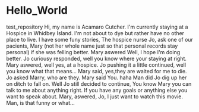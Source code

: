 # Hello_World
test_repository
Hi, my name is Acamaro Cutcher. I'm currently staying at a Hospice in Whidbey Island. I'm not about to dye but rather have no other place to live. 
I have some funy stories,
The hospice nurse Jo, ask one of our pacients, Mary (not her whole name just so that personal records stay personal) if she was felling better. Mary aswered Well, I hope I'm doing better. Jo curiousy responded, well you know where your staying at right. Mary aswered, well yes, at a hospice. Jo pushing it a little continued, well you know what that means... Mary said, yes,they are waited for me to die. Jo asked Marry, who are they. Mary said You. haha Man did Jo dig up her on ditch to fall on. Well Jo still decided to continue, You know Mary you can talk to me about anything right. If you have any goals or anything else you want to speak about. Mary, aswered, Jo, I just want to watch this movie. Man, is that funny or what...
